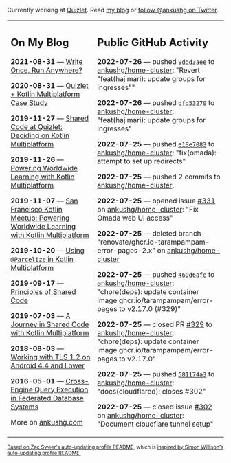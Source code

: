 Currently working at [Quizlet](https://quizlet.com/). Read [my blog](https://ankushg.com/) or [follow @ankushg on Twitter](https://twitter.com/ankushg).

<table><tr><td valign="top" width="40%">

## On My Blog
<!-- blog starts -->
**2021-08-31** — [Write Once, Run Anywhere?](https://ankushg.com/posts/write-once-run-anywhere-increment/)

**2020-08-31** — [Quizlet + Kotlin Multiplatform Case Study](https://ankushg.com/posts/quizlet-kotlin-multiplatform-case-study/)

**2019-11-27** — [Shared Code at Quizlet: Deciding on Kotlin Multiplatform](https://ankushg.com/posts/shared-code-kotlin-multiplatform/)

**2019-11-26** — [Powering Worldwide Learning with Kotlin Multiplatform](https://ankushg.com/speaking/droidcon-sf-2019)

**2019-11-07** — [San Francisco Kotlin Meetup: Powering Worldwide Learning with Kotlin Multiplatform](https://ankushg.com/speaking/sf-kotlin-meetup-2019)

**2019-10-20** — [Using `@Parcelize` in Kotlin Multiplatform](https://ankushg.com/posts/multiplatform-parcelize/)

**2019-09-17** — [Principles of Shared Code](https://ankushg.com/speaking/denver-startup-week-2019)

**2019-07-03** — [A Journey in Shared Code with Kotlin Multiplatform](https://ankushg.com/speaking/droidcon-berlin-2019)

**2018-08-03** — [Working with TLS 1.2 on Android 4.4 and Lower](https://ankushg.com/posts/tls-1.2-on-android/)

**2016-05-01** — [Cross-Engine Query Execution in Federated Database Systems](https://ankushg.com/projects/thesis)
<!-- blog ends -->
More on [ankushg.com](https://ankushg.com/)
</td><td valign="top" width="60%">

## Public GitHub Activity
<!-- githubActivity starts -->
**2022-07-26** — pushed [`9ddd3aee`](https://github.com/ankushg/home-cluster/commit/9ddd3aee41967dd443714edb7ab1ef9dae390fb3) to [ankushg/home-cluster](https://api.github.com/repos/ankushg/home-cluster): "Revert "feat(hajimari): update groups for ingresses""

**2022-07-26** — pushed [`dfd53270`](https://github.com/ankushg/home-cluster/commit/dfd53270b80998a1c5e4578491f77dd0dc929689) to [ankushg/home-cluster](https://api.github.com/repos/ankushg/home-cluster): "feat(hajimari): update groups for ingresses"

**2022-07-25** — pushed [`e18e7083`](https://github.com/ankushg/home-cluster/commit/e18e7083aee81fc8e12fecac807247581ddb3d9f) to [ankushg/home-cluster](https://api.github.com/repos/ankushg/home-cluster): "fix(omada): attempt to set up redirects"

**2022-07-25** — pushed 2 commits to [ankushg/home-cluster](https://api.github.com/repos/ankushg/home-cluster).

**2022-07-25** — opened issue [#331](https://github.com/ankushg/home-cluster/issues/331) on [ankushg/home-cluster](https://api.github.com/repos/ankushg/home-cluster): "Fix Omada web UI access"

**2022-07-25** — deleted branch "renovate/ghcr.io-tarampampam-error-pages-2.x" on [ankushg/home-cluster](https://api.github.com/repos/ankushg/home-cluster)

**2022-07-25** — pushed [`460d6afe`](https://github.com/ankushg/home-cluster/commit/460d6afe2e32a4f2475d5eceb784e924a615701f) to [ankushg/home-cluster](https://api.github.com/repos/ankushg/home-cluster): "chore(deps): update container image ghcr.io/tarampampam/error-pages to v2.17.0 (#329)"

**2022-07-25** — closed PR [#329](https://github.com/ankushg/home-cluster/pull/329) to [ankushg/home-cluster](https://api.github.com/repos/ankushg/home-cluster): "chore(deps): update container image ghcr.io/tarampampam/error-pages to v2.17.0"

**2022-07-25** — pushed [`581174a3`](https://github.com/ankushg/home-cluster/commit/581174a35218ef7127b4838855bbb0e0dfac4f92) to [ankushg/home-cluster](https://api.github.com/repos/ankushg/home-cluster): "docs(cloudflared): closes #302"

**2022-07-25** — closed issue [#302](https://github.com/ankushg/home-cluster/issues/302) on [ankushg/home-cluster](https://api.github.com/repos/ankushg/home-cluster): "Document cloudflare tunnel setup"
<!-- githubActivity ends -->
</td></tr></table>

<sub><a href="https://github.com/ZacSweers/ZacSweers">Based on Zac Sweer's auto-updating profile README</a>, which is <a href="https://simonwillison.net/2020/Jul/10/self-updating-profile-readme/">inspired by Simon Willison's auto-updating profile README.</a></sub>